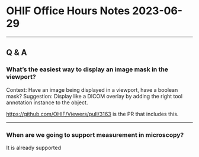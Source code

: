 # OHIF Office Hours Notes 2023-06-29

---

## Q & A

### What’s the easiest way to display an image mask in the viewport?

Context: Have an image being displayed in a viewport, have a boolean mask?
Suggestion: Display like a DICOM overlay by adding the right tool annotation instance to the object.

https://github.com/OHIF/Viewers/pull/3163 is the PR that includes this.

---

### When are we going to support measurement in microscopy?

It is already supported
